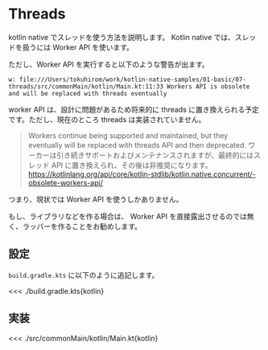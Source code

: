 # Threads

kotlin native でスレッドを使う方法を説明します。
Kotlin native では、スレッドを扱うには Worker API を使います。

ただし、Worker API を実行すると以下のような警告が出ます。

```
w: file:///Users/tokuhirom/work/kotlin-native-samples/01-basic/07-threads/src/commonMain/kotlin/Main.kt:11:33 Workers API is obsolete and will be replaced with threads eventually
```

worker API は、設計に問題があるため将来的に threads に置き換えられる予定です。ただし、現在のところ threads は実装されていません。

> Workers continue being supported and maintained, but they eventually will be replaced with threads API and then deprecated.
> ワーカーは引き続きサポートおよびメンテナンスされますが、最終的にはスレッド API に置き換えられ、その後は非推奨になります。
> https://kotlinlang.org/api/core/kotlin-stdlib/kotlin.native.concurrent/-obsolete-workers-api/

つまり、現状では Worker API を使うしかありません。

もし、ライブラリなどを作る場合は、 Worker API を直接露出させるのでは無く、ラッパーを作ることをお勧めします。

## 設定

`build.gradle.kts` に以下のように追記します。

<<< ./build.gradle.kts{kotlin}

## 実装

<<< ./src/commonMain/kotlin/Main.kt{kotlin}

